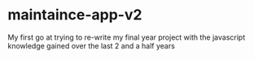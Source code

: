 # maintaince-app-v2
My first go at trying to re-write my final year project with the javascript knowledge gained over the last 2 and a half years
